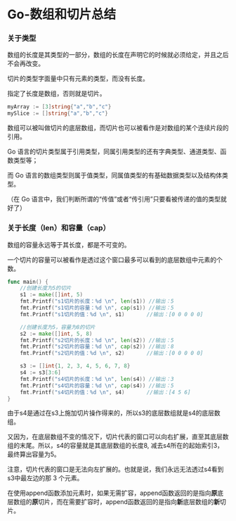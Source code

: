 # Go-数组和切片总结

### 关于类型

数组的长度是其类型的一部分，数组的长度在声明它的时候就必须给定，并且之后不会再改变。

切片的类型字面量中只有元素的类型，而没有长度。

指定了长度是数组，否则就是切片。

```go
myArray := [3]string{"a","b","c"}
mySlice := []string{"a","b","c"}
```

数组可以被叫做切片的底层数组，而切片也可以被看作是对数组的某个连续片段的引用。

Go 语言的切片类型属于引用类型，同属引用类型的还有字典类型、通道类型、函数类型等；

而 Go 语言的数组类型则属于值类型，同属值类型的有基础数据类型以及结构体类型。

（在 Go 语言中，我们判断所谓的“传值”或者“传引用”只要看被传递的值的类型就好了）

### 关于长度（len）和容量（cap）

数组的容量永远等于其长度，都是不可变的。

一个切片的容量可以被看作是透过这个窗口最多可以看到的底层数组中元素的个数。

```go
func main() {
	//创建长度为5的切片
	s1 := make([]int, 5)
	fmt.Printf("s1切片的长度：%d \n", len(s1)) //输出：5
	fmt.Printf("s1切片的容量：%d \n", cap(s1)) //输出：5
	fmt.Printf("s1切片的值：%d \n", s1)       //输出：[0 0 0 0 0]

	//创建长度为5，容量为8的切片
	s2 := make([]int, 5, 8)
	fmt.Printf("s2切片的长度：%d \n", len(s2)) //输出：5
	fmt.Printf("s2切片的容量：%d \n", cap(s2)) //输出：8
	fmt.Printf("s2切片的值：%d \n", s2)       //输出：[0 0 0 0 0]

	s3 := []int{1, 2, 3, 4, 5, 6, 7, 8}
	s4 := s3[3:6]
	fmt.Printf("s4切片的长度：%d \n", len(s4)) //输出：3
	fmt.Printf("s4切片的容量：%d \n", cap(s4)) //输出：5
	fmt.Printf("s4切片的值：%d \n", s4)       //输出：[4 5 6]
}
```

由于s4是通过在s3上施加切片操作得来的，所以s3的底层数组就是s4的底层数组。

又因为，在底层数组不变的情况下，切片代表的窗口可以向右扩展，直至其底层数组的末尾。所以，s4的容量就是其底层数组的长度8, 减去s4所在的起始索引3，最终算出容量为5。

注意，切片代表的窗口是无法向左扩展的。也就是说，我们永远无法透过s4看到s3中最左边的那 3 个元素。

在使用append函数添加元素时，如果无需扩容，append函数返回的是指向**原**底层数组的**原**切片，而在需要扩容时，append函数返回的是指向**新**底层数组的**新**切片。